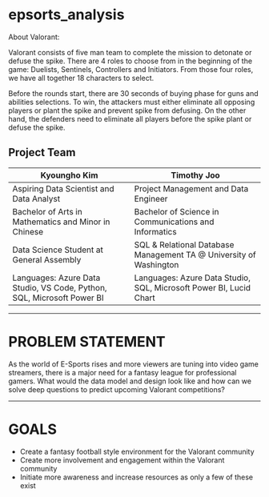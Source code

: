 # epsorts_analysis

About Valorant:

Valorant consists of five man team to complete the mission to detonate or defuse the spike. There are 4 roles to choose from in the beginning of the game: Duelists, Sentinels, Controllers and Initiators. From those four roles, we have all together 18 characters to  select.

Before the rounds start, there are 30 seconds of buying phase for guns and abilities selections. To win, the attackers must either eliminate all opposing players or plant the spike and prevent spike from defusing. On the other hand, the defenders need to eliminate all players before the spike plant or defuse the spike.

## Project Team
| Kyoungho Kim          | Timothy Joo    |
|-------------------|---------------|
| Aspiring Data Scientist and Data Analyst | Project Management and Data Engineer |
| Bachelor of Arts in Mathematics and Minor in Chinese | Bachelor of Science in Communications and Informatics |
| Data Science Student at General Assembly | SQL & Relational Database Management TA @ University of Washington |
| Languages: Azure Data Studio, VS Code, Python, SQL, Microsoft Power BI | Languages: Azure Data Studio, SQL, Microsoft Power BI, Lucid Chart |

---

# PROBLEM STATEMENT

As the world of E-Sports rises and more viewers are tuning into video game streamers, there is a major need for a fantasy league for professional gamers. What would the data model and design look like and how can we solve deep questions to predict upcoming Valorant competitions?

---

# GOALS
* Create a fantasy football style environment for the Valorant community
* Create more involvement and engagement within the Valorant community
* Initiate more awareness and increase resources as only a few of these exist
